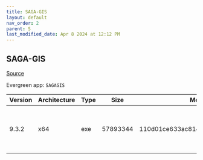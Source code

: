 ```yaml
---
title: SAGA-GIS
layout: default
nav_order: 2
parent: S
last_modified_date: Apr 8 2024 at 12:12 PM
---
```


## SAGA-GIS

[Source](http://www.saga-gis.org/)

Evergreen app: `SAGAGIS`

| Version | Architecture | Type | Size     | Md5                              | URI                                                                                                                                                                                                                            |
| ------- | ------------ | ---- | -------- | -------------------------------- | ------------------------------------------------------------------------------------------------------------------------------------------------------------------------------------------------------------------------------ |
| 9.3.2   | x64          | exe  | 57893344 | 110d01ce633ac81432b1d47a7d0ffdff | [https://pilotfiber.dl.sourceforge.net/project/saga-gis/SAGA%20-%209/SAGA%20-%209.3.2/saga-9.3.2_x64_setup.exe](https://pilotfiber.dl.sourceforge.net/project/saga-gis/SAGA%20-%209/SAGA%20-%209.3.2/saga-9.3.2_x64_setup.exe) |
